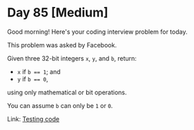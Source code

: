 # Day 85 \[Medium\]


Good morning! Here's your coding interview problem for today.

This problem was asked by Facebook.

Given three 32-bit integers `x`, `y`, and `b`, return:

 * `x` if `b == 1`; and
 * `y` if `b == 0`,

 using only mathematical or bit operations.

 You can assume `b` can only be `1` or `0`.
 
 Link: [Testing code](../../test/TestDay085.cpp)